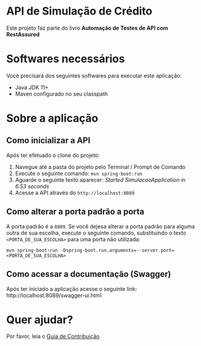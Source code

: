 # API de Simulação de Crédito
Este projeto faz parte do livro **Automação de Testes de API com RestAssured**

# Softwares necessários
Você precisará dos seguintes softwares para executar este aplicação:
* Java JDK 11+
* Maven configurado no seu classpath

# Sobre a aplicação

## Como inicializar a API
Após ter efetuado o clone do projeto:
1. Navegue até a pasta do projeto pelo Terminal / Prompt de Comando
2. Execute o seguinte comando: `mvn spring-boot:run`
3. Aguarde o seguinte texto aparecer: _Started SimulacaoApplication in 6.53 seconds_
4. Acesse a API através do `http://localhost:8089`

## Como alterar a porta padrão a porta
A porta padrão é a `8089`.
Se você dejesa alterar a porta padrão para alguma outra de sua escolha, execute o seguinte comando, substituindo
o texto `<PORTA_DE_SUA_ESCOLHA>` para uma porta não utilizada:
```
mvn spring-boot:run -Dspring-boot.run.arguments=--server.port=<PORTA_DE_SUA_ESCOLHA>
```

## Como acessar a documentação (Swagger)
Após ter iniciado a aplicação acesse o seguinte link: http://localhost:8089/swagger-ui.html

# Quer ajudar?
Por favor, leia o [Guia de Contribuição](CONTRIBUTING.md)
